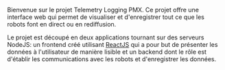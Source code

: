 Bienvenue sur le projet Telemetry Logging PMX. Ce projet offre une interface web qui permet de visualiser et d'enregistrer tout ce que les robots font en direct ou en rediffusion.

Le projet est découpé en deux applications tournant sur des serveurs NodeJS: un frontend créé utilisant [ReactJS](https://reactjs.org/) qui a pour but de présenter les données à l'utilisateur de manière lisible et un backend dont le rôle est d'établir les communications avec les robots et d'enregistrer les données.